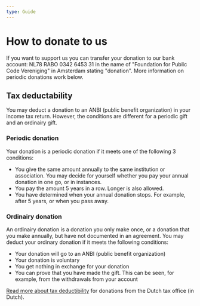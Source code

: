 ```yaml
---
type: Guide
---
```


# How to donate to us

If you want to support us you can transfer your donation to our bank account: NL78 RABO 0342 6453 31 in the name of "Foundation for Public Code Vereniging" in Amsterdam stating "donation". More information on periodic donations work below.

## Tax deductability

You may deduct a donation to an ANBI (public benefit organization) in your income tax return. However, the conditions are different for a periodic gift and an ordinairy gift.

### Periodic donation

Your donation is a periodic donation if it meets one of the following 3 conditions:

* You give the same amount annually to the same institution or association. You may decide for yourself whether you pay your annual donation in one go, or in instances.
* You pay the amount 5 years in a row. Longer is also allowed.
* You have determined when your annual donation stops. For example, after 5 years, or when you pass away.

### Ordinairy donation

An ordinairy donation is a donation you only make once, or a donation that you make annually, but have not documented in an agreement. You may deduct your ordinary donation if it meets the following conditions:

* Your donation will go to an ANBI (public benefit organization)
* Your donation is voluntary
* You get nothing in exchange for your donation
* You can prove that you have made the gift. This can be seen, for example, from the withdrawals from your account

[Read more about tax deductibility](https://www.belastingdienst.nl/wps/wcm/connect/nl/aftrek-en-kortingen/content/gift-aftrekken) for donations from the Dutch tax office (in Dutch).
